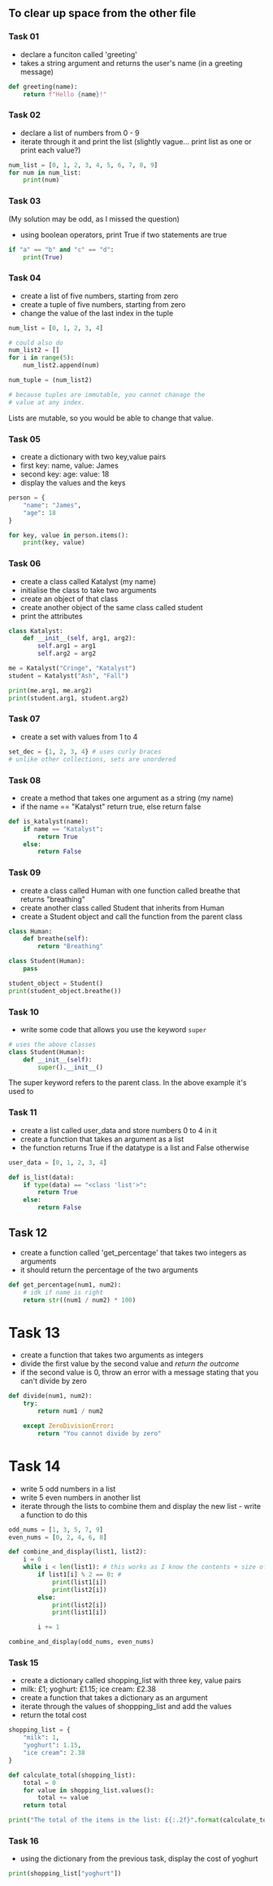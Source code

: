 ## To clear up space from the other file

### Task 01
- declare a funciton called 'greeting'
- takes a string argument and returns the user's name (in a greeting message)
```py
def greeting(name):
    return f"Hello {name}!"
```

### Task 02
- declare a list of numbers from 0 - 9
- iterate through it and print the list (slightly vague... print list as one or print each value?)
```py
num_list = [0, 1, 2, 3, 4, 5, 6, 7, 8, 9]
for num in num_list:
    print(num)
```

### Task 03
(My solution may be odd, as I missed the question)
- using boolean operators, print True if two statements are true
```py
if "a" == "b" and "c" == "d":
    print(True)
```

### Task 04
- create a list of five numbers, starting from zero
- create a tuple of five numbers, starting from zero
- change the value of the last index in the tuple
```py
num_list = [0, 1, 2, 3, 4]

# could also do
num_list2 = []
for i in range(5):
    num_list2.append(num) 

num_tuple = (num_list2)

# because tuples are immutable, you cannot chanage the
# value at any index.
```
Lists are mutable, so you would be able to change that value.

### Task 05
- create a dictionary with two key,value pairs
- first key: name, value: James
- second key: age: value: 18
- display the values and the keys
```py
person = {
    "name": "James",
    "age": 18
}

for key, value in person.items():
    print(key, value)
```

### Task 06
- create a class called Katalyst (my name)
- initialise the class to take two arguments
- create an object of that class
- create another object of the same class called student
- print the attributes
```py
class Katalyst:
    def __init__(self, arg1, arg2):
        self.arg1 = arg1
        self.arg2 = arg2

me = Katalyst("Cringe", "Katalyst")
student = Katalyst("Ash", "Fall")

print(me.arg1, me.arg2)
print(student.arg1, student.arg2)
```

### Task 07
- create a set with values from 1 to 4
```py
set_dec = {1, 2, 3, 4} # uses curly braces
# unlike other collections, sets are unordered
```

### Task 08
- create a method that takes one argument as a string (my name)
- if the name == "Katalyst" return true, else return false
```py
def is_katalyst(name):
    if name == "Katalyst":
        return True
    else:
        return False
```

### Task 09
- create a class called Human with one function called breathe that returns "breathing"
- create another class called Student that inherits from Human
- create a Student object and call the function from the parent class
```py
class Human:
    def breathe(self):
        return "Breathing"

class Student(Human):
    pass

student_object = Student()
print(student_object.breathe())
```

### Task 10
- write some code that allows you use the keyword ``super``
```py
# uses the above classes
class Student(Human):
    def __init__(self):
        super().__init__()
```
The super keyword refers to the parent class. In the above example it's used to 

### Task 11
- create a list called user_data and store numbers 0 to 4 in it
- create a function that takes an argument as a list
- the function returns True if the datatype is a list and False otherwise
```py
user_data = [0, 1, 2, 3, 4]

def is_list(data):
    if type(data) == "<class 'list'>":
        return True
    else:
        return False
```

## Task 12
- create a function called 'get_percentage' that takes two integers as arguments
- it should return the percentage of the two arguments
```py
def get_percentage(num1, num2):
    # idk if name is right
    return str((num1 / num2) * 100)
```

# Task 13
- create a function that takes two arguments as integers
- divide the first value by the second value and *return the outcome*
- if the second value is 0, throw an error with a message stating that you can't divide by zero
```py
def divide(num1, num2):
    try:
        return num1 / num2

    except ZeroDivisionError:
        return "You cannot divide by zero"
```

# Task 14
- write 5 odd numbers in a list
- write 5 even numbers in another list
- iterate through the lists to combine them and display the new list - write a function to do this
```py
odd_nums = [1, 3, 5, 7, 9]
even_nums = [0, 2, 4, 6, 8]

def combine_and_display(list1, list2):
    i = 0
    while i < len(list1): # this works as I know the contents + size of the list
        if list1[i] % 2 == 0: #
            print(list1[i])
            print(list2[i])
        else:
            print(list2[i])
            print(list1[i])

        i += 1

combine_and_display(odd_nums, even_nums)
```

### Task 15
- create a dictionary called shopping_list with three key, value pairs
- milk: £1; yoghurt: £1.15; ice cream: £2.38
- create a function that takes a dictionary as an argument
- iterate through the values of shoppping_list and add the values
- return the total cost
```py
shopping_list = {
    "milk": 1,
    "yoghurt": 1.15,
    "ice cream": 2.38
}

def calculate_total(shopping_list):
    total = 0
    for value in shopping_list.values():
        total += value
    return total

print("The total of the items in the list: £{:.2f}".format(calculate_total(shopping_list)))
```

### Task 16
- using the dictionary from the previous task, display the cost of yoghurt
```py
print(shopping_list["yoghurt"])
```